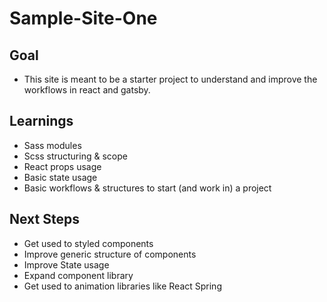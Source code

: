 # Sample-Site-One
## Goal
- This site is meant to be a starter project to understand and improve the workflows in react and gatsby. 

## Learnings
- Sass modules
- Scss structuring & scope
- React props usage 
- Basic state usage
- Basic workflows & structures to start (and work in) a project

## Next Steps
- Get used to styled components
- Improve generic structure of components
- Improve State usage
- Expand component library
- Get used to animation libraries like React Spring